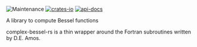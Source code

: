 ![Maintenance](https://img.shields.io/badge/maintenance-actively--developed-brightgreen.svg)
[![crates-io](https://img.shields.io/crates/v/complex-bessel-rs.svg)](https://crates.io/crates/complex-bessel-rs)
[![api-docs](https://docs.rs/complex-bessel-rs/badge.svg)](https://docs.rs/complex-bessel-rs)

A library to compute Bessel functions

complex-bessel-rs is a thin wrapper around the Fortran subroutines written by D.E. Amos.
